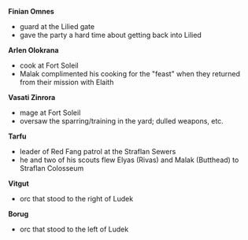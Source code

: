 
**Finian Omnes**
- guard at the Lilied gate
- gave the party a hard time about getting back into Lilied


**Arlen Olokrana**
- cook at Fort Soleil
- Malak complimented his cooking for the "feast" when they returned from their mission with Elaith


**Vasati Zinrora**
- mage at Fort Soleil
- oversaw the sparring/training in the yard; dulled weapons, etc.


**Tarfu**
- leader of Red Fang patrol at the Straflan Sewers
- he and two of his scouts flew Elyas (Rivas) and Malak (Butthead) to Straflan Colosseum


**Vitgut**
- orc that stood to the right of Ludek


**Borug**
- orc that stood to the left of Ludek
